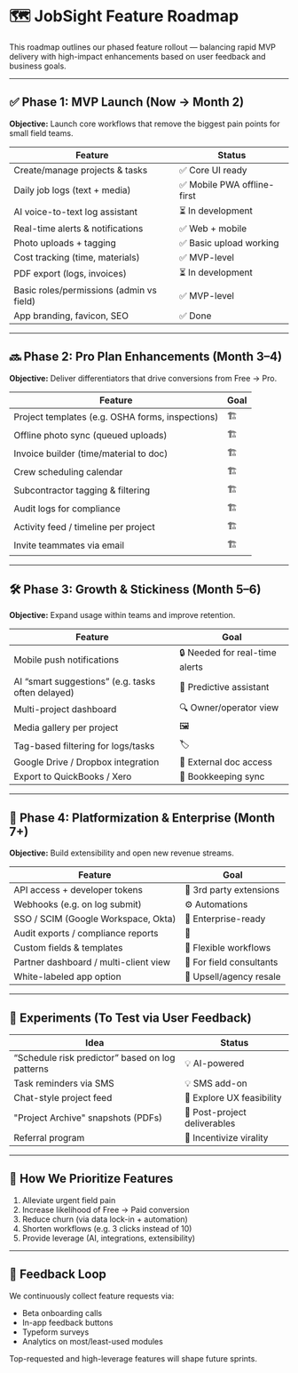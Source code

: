 # 🗺 JobSight Feature Roadmap

This roadmap outlines our phased feature rollout — balancing rapid MVP delivery with high-impact enhancements based on user feedback and business goals.

---

## ✅ Phase 1: MVP Launch (Now → Month 2)

**Objective:** Launch core workflows that remove the biggest pain points for small field teams.

| Feature                          | Status      |
|----------------------------------|-------------|
| Create/manage projects & tasks   | ✅ Core UI ready |
| Daily job logs (text + media)    | ✅ Mobile PWA offline-first |
| AI voice-to-text log assistant   | ⏳ In development |
| Real-time alerts & notifications | ✅ Web + mobile |
| Photo uploads + tagging          | ✅ Basic upload working |
| Cost tracking (time, materials)  | ✅ MVP-level |
| PDF export (logs, invoices)      | ⏳ In development |
| Basic roles/permissions (admin vs field) | ✅ MVP-level |
| App branding, favicon, SEO       | ✅ Done |

---

## 🔜 Phase 2: Pro Plan Enhancements (Month 3–4)

**Objective:** Deliver differentiators that drive conversions from Free → Pro.

| Feature                           | Goal            |
|-----------------------------------|-----------------|
| Project templates (e.g. OSHA forms, inspections) | 🏗 |
| Offline photo sync (queued uploads) | 🏗 |
| Invoice builder (time/material to doc) | 🏗 |
| Crew scheduling calendar           | 🏗 |
| Subcontractor tagging & filtering  | 🏗 |
| Audit logs for compliance          | 🏗 |
| Activity feed / timeline per project | 🏗 |
| Invite teammates via email         | 🏗 |

---

## 🛠 Phase 3: Growth & Stickiness (Month 5–6)

**Objective:** Expand usage within teams and improve retention.

| Feature                               | Goal            |
|---------------------------------------|-----------------|
| Mobile push notifications             | 🔒 Needed for real-time alerts |
| AI “smart suggestions” (e.g. tasks often delayed) | 🧠 Predictive assistant |
| Multi-project dashboard               | 🔍 Owner/operator view |
| Media gallery per project             | 🖼 |
| Tag-based filtering for logs/tasks    | 🏷 |
| Google Drive / Dropbox integration    | 🔗 External doc access |
| Export to QuickBooks / Xero           | 💸 Bookkeeping sync |

---

## 🚀 Phase 4: Platformization & Enterprise (Month 7+)

**Objective:** Build extensibility and open new revenue streams.

| Feature                               | Goal            |
|---------------------------------------|-----------------|
| API access + developer tokens         | 🔐 3rd party extensions |
| Webhooks (e.g. on log submit)         | ⚙️ Automations |
| SSO / SCIM (Google Workspace, Okta)   | 🏢 Enterprise-ready |
| Audit exports / compliance reports    | 📑 |
| Custom fields & templates             | 🧩 Flexible workflows |
| Partner dashboard / multi-client view | 🧱 For field consultants |
| White-labeled app option              | 🔧 Upsell/agency resale |

---

## 🧪 Experiments (To Test via User Feedback)

| Idea                                  | Status          |
|---------------------------------------|-----------------|
| “Schedule risk predictor” based on log patterns | 💡 AI-powered |
| Task reminders via SMS                | 💡 SMS add-on |
| Chat-style project feed               | 💬 Explore UX feasibility |
| "Project Archive" snapshots (PDFs)    | 📁 Post-project deliverables |
| Referral program                      | 🧲 Incentivize virality |

---

## 💬 How We Prioritize Features

1. Alleviate urgent field pain
2. Increase likelihood of Free → Paid conversion
3. Reduce churn (via data lock-in + automation)
4. Shorten workflows (e.g. 3 clicks instead of 10)
5. Provide leverage (AI, integrations, extensibility)

---

## 📩 Feedback Loop

We continuously collect feature requests via:
- Beta onboarding calls
- In-app feedback buttons
- Typeform surveys
- Analytics on most/least-used modules

Top-requested and high-leverage features will shape future sprints.


